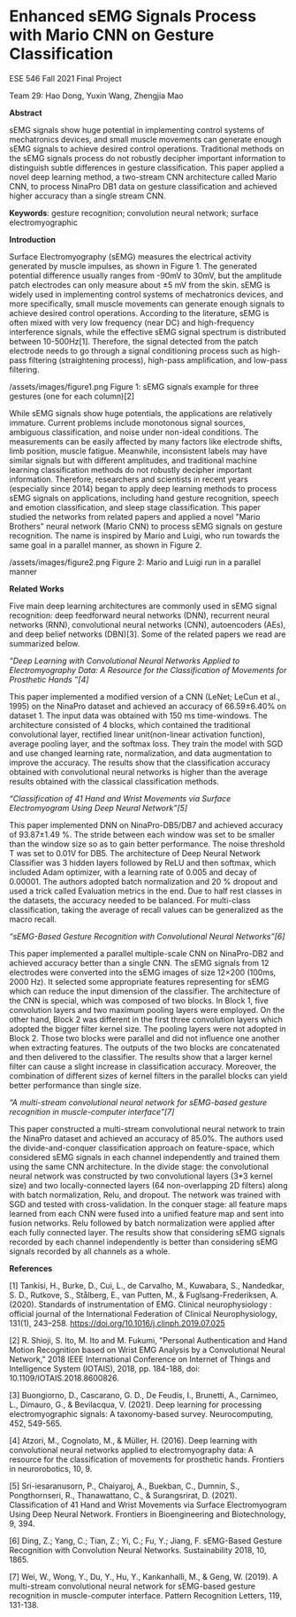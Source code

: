 # Enhanced sEMG Signals Process with Mario CNN on Gesture Classification

ESE 546 Fall 2021 Final Project

Team 29: Hao Dong, Yuxin Wang, Zhengjia Mao

**Abstract**

sEMG signals show huge potential in implementing control systems of mechatronics devices, and small muscle movements can generate enough sEMG signals to achieve desired control operations. Traditional methods on the sEMG signals process do not robustly decipher important information to distinguish subtle differences in gesture classification. This paper applied a novel deep learning method, a two-stream CNN architecture called Mario CNN, to process NinaPro DB1 data on gesture classification and achieved higher accuracy than a single stream CNN.

**Keywords**: gesture recognition; convolution neural network; surface electromyographic

**Introduction**

Surface Electromyography (sEMG) measures the electrical activity generated by muscle impulses, as shown in Figure 1. The generated potential difference usually ranges from -90mV to 30mV, but the amplitude patch electrodes can only measure about ±5 mV from the skin. sEMG is widely used in implementing control systems of mechatronics devices, and more specifically, small muscle movements can generate enough signals to achieve desired control operations. According to the literature, sEMG is often mixed with very low frequency (near DC) and high-frequency interference signals, while the effective sEMG signal spectrum is distributed between 10-500Hz[1]. Therefore, the signal detected from the patch electrode needs to go through a signal conditioning process such as high-pass filtering (straightening process), high-pass amplification, and low-pass filtering.

/assets/images/figure1.png
Figure 1: sEMG signals example for three gestures (one for each column)[2]

While sEMG signals show huge potentials, the applications are relatively immature. Current problems include monotonous signal sources, ambiguous classification, and noise under non-ideal conditions. The measurements can be easily affected by many factors like electrode shifts, limb position, muscle fatigue. Meanwhile, inconsistent labels may have similar signals but with different amplitudes, and traditional machine learning classification methods do not robustly decipher important information. Therefore, researchers and scientists in recent years (especially since 2014) began to apply deep learning methods to process sEMG signals on applications, including hand gesture recognition, speech and emotion classification, and sleep stage classification. This paper studied the networks from related papers and applied a novel "Mario Brothers" neural network (Mario CNN) to process sEMG signals on gesture recognition. The name is inspired by Mario and Luigi, who run towards the same goal in a parallel manner, as shown in Figure 2.

/assets/images/figure2.png
Figure 2: Mario and Luigi run in a parallel manner

**Related Works**

Five main deep learning architectures are commonly used in sEMG signal recognition: deep feedforward neural networks (DNN), recurrent neural networks (RNN), convolutional neural networks (CNN), autoencoders (AEs), and deep belief networks (DBN)[3]. Some of the related papers we read are summarized below.


_“Deep Learning with Convolutional Neural Networks Applied to Electromyography Data: A Resource for the Classification of Movements for Prosthetic Hands ”[4]_

This paper implemented a modified version of a CNN (LeNet; LeCun et al., 1995) on the NinaPro dataset and achieved an accuracy of 66.59±6.40% on dataset 1. The input data was obtained with 150 ms time-windows. The architecture consisted of 4 blocks, which contained the traditional convolutional layer, rectified linear unit(non-linear activation function), average pooling layer, and the softmax loss. They train the model with SGD and use changed learning rate, normalization, and data augmentation to improve the accuracy. The results show that the classification accuracy obtained with convolutional neural networks is higher than the average results obtained with the classical classification methods.


_“Classification of 41 Hand and Wrist Movements via Surface Electromyogram Using Deep Neural Network”[5]_

This paper implemented DNN on NinaPro-DB5/DB7 and achieved accuracy of 93.87±1.49 %. The stride between each window was set to be smaller than the window size so as to gain better performance. The noise threshold T was set to 0.01V for DB5. The architecture of Deep Neural Network Classifier was 3 hidden layers followed by ReLU and then softmax, which included Adam optimizer, with a learning rate of 0.005 and decay of 0.00001. The authors adopted batch normalization and 20 % dropout and used a trick called Evaluation metrics in the end. Due to half rest classes in the datasets, the accuracy needed to be balanced. For multi-class classification, taking the average of recall values can be generalized as the macro recall.


_“sEMG-Based Gesture Recognition with Convolutional Neural Networks”[6]_

This paper implemented a parallel multiple-scale CNN on NinaPro-DB2 and achieved accuracy better than a single CNN. The sEMG signals from 12 electrodes were converted into the sEMG images of size 12×200 (100ms, 2000 Hz). It selected some appropriate features representing for sEMG which can reduce the input dimension of the classifier. The architecture of the CNN is special, which was composed of two blocks. In Block 1, five convolution layers and two maximum pooling layers were employed. On the other hand, Block 2 was different in the first three convolution layers which adopted the bigger filter kernel size. The pooling layers were not adopted in Block 2. Those two blocks were parallel and did not influence one another when extracting features. The outputs of the two blocks are concatenated and then delivered to the classifier. The results show that a larger kernel filter can cause a slight increase in classification accuracy. Moreover, the combination of different sizes of kernel filters in the parallel blocks can yield better performance than single size. 


_“A multi-stream convolutional neural network for sEMG-based gesture recognition in muscle-computer interface”[7]_

This paper constructed a multi-stream convolutional neural network to train the NinaPro dataset and achieved an accuracy of 85.0%. The authors used the divide-and-conquer classification approach on feature-space, which considered sEMG signals in each channel independently and trained them using the same CNN architecture. In the divide stage: the convolutional neural network was constructed by two convolutional layers (3*3 kernel size) and two locally-connected layers (64 non-overlapping 2D filters) along with batch normalization, Relu, and dropout. The network was trained with SGD and tested with cross-validation. In the conquer stage: all feature maps learned from each CNN were fused into a unified feature map and sent into fusion networks. Relu followed by batch normalization were applied after each fully connected layer. The results show that considering sEMG signals recorded by each channel independently is better than considering sEMG signals recorded by all channels as a whole.

**References**

[1] Tankisi, H., Burke, D., Cui, L., de Carvalho, M., Kuwabara, S., Nandedkar, S. D., Rutkove, S., Stålberg, E., van Putten, M., & Fuglsang-Frederiksen, A. (2020). Standards of instrumentation of EMG. Clinical neurophysiology : official journal of the International Federation of Clinical Neurophysiology, 131(1), 243–258. https://doi.org/10.1016/j.clinph.2019.07.025

[2] R. Shioji, S. Ito, M. Ito and M. Fukumi, "Personal Authentication and Hand Motion Recognition based on Wrist EMG Analysis by a Convolutional Neural Network," 2018 IEEE International Conference on Internet of Things and Intelligence System (IOTAIS), 2018, pp. 184-188, doi: 10.1109/IOTAIS.2018.8600826.

[3] Buongiorno, D., Cascarano, G. D., De Feudis, I., Brunetti, A., Carnimeo, L., Dimauro, G., & Bevilacqua, V. (2021). Deep learning for processing electromyographic signals: A taxonomy-based survey. Neurocomputing, 452, 549-565.

[4] Atzori, M., Cognolato, M., & Müller, H. (2016). Deep learning with convolutional neural networks applied to electromyography data: A resource for the classification of movements for prosthetic hands. Frontiers in neurorobotics, 10, 9.

[5] Sri-iesaranusorn, P., Chaiyaroj, A., Buekban, C., Dumnin, S., Pongthornseri, R., Thanawattano, C., & Surangsrirat, D. (2021). Classification of 41 Hand and Wrist Movements via Surface Electromyogram Using Deep Neural Network. Frontiers in Bioengineering and Biotechnology, 9, 394.

[6] Ding, Z.; Yang, C.; Tian, Z.; Yi, C.; Fu, Y.; Jiang, F. sEMG-Based Gesture Recognition with Convolution Neural Networks. Sustainability 2018, 10, 1865.

[7] Wei, W., Wong, Y., Du, Y., Hu, Y., Kankanhalli, M., & Geng, W. (2019). A multi-stream convolutional neural network for sEMG-based gesture recognition in muscle-computer interface. Pattern Recognition Letters, 119, 131-138.

